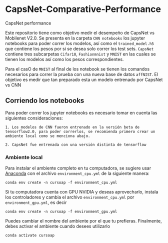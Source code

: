# CapsNet-Comparative-Performance
CapsNet performance 

Este repositorio tiene como objetivo medir el desempeño de CapsNet vs Mobilenet V2.0. Se presenta en la carpeta `CNN notebooks` los jupyter notebooks para poder correr los modelos, así como el `trained_model.h5` que contiene los pesos por si se desea solo correr los test sets. `CapsNet`  contiene tres subcarpetas `Cifar10`, `Fashionmnist` y `MNIST` en las cuales se tienen los modelos así como los pesos correspondientes.

Para el casO de `MNIST` al final de los notebook se tienen los comandos necesarios para correr la prueba con una nueva base de datos `affNIST`. El objetivo es medir que tan preparado esta un modelo entrenado por CapsNet vs CNN

## Corriendo los notebooks

Para poder correr los jupyter notebooks es necesario tomar en cuenta las siguientes consideraciones:

	1. Los modelos de CNN fueron entrenado en la versión beta de tensorflow2.0, para poder correrlos, se recomienda primero crear un ambiente local como se menciona abajo.

	2. CapsNet fue entrenada con una versión distinta de tensorflow

### Ambiente local
Para instalar el ambiente completo en tu computadora, se sugiere usar [Anaconda](https://www.anaconda.com/) con el archivo `environment_cpu.yml` de la siguiente manera: 

```
conda env create -n cursoap -f environment_cpu.yml
```

Si tu computadora cuenta con GPU NVIDIA y deseas aprovecharlo, instala los controladores y cambia el archivo `environment_cpu.yml` por `environment_gpu.yml`, es decir

```
conda env create -n cursoap -f environment_gpu.yml
```

Puedes cambiar el nombre del ambiente por el que tu prefieras. Finalmente, debes activar el ambiente cuando desees utilizarlo

```
conda activate cursoap 
```
